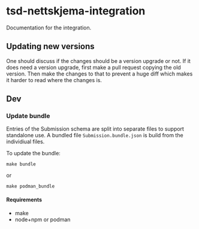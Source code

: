 
# tsd-nettskjema-integration

Documentation for the integration.

## Updating new versions
One should discuss if the changes should be a version upgrade or not. If it does need a version upgrade, first make a pull request copying the old version. Then make the changes to that to prevent a huge diff which makes it harder to read where the changes is.

## Dev

### Update bundle

Entries of the Submission schema are split into separate files to support standalone use. A bundled file `Submission.bundle.json` is build from the individiual files.

To update the bundle:

```
make bundle
```

or

```
make podman_bundle
```

#### Requirements

* make
* node+npm or podman
